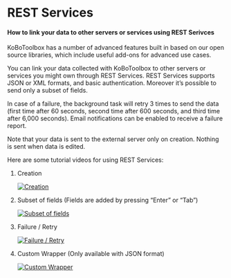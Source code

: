 # REST Services

#### How to link your data to other servers or services using REST Serivces

KoBoToolbox has a number of advanced features built in based on our open source libraries, which include useful add-ons for advanced use cases. 

You can link your data collected with KoBoToolbox to other servers or services you might own through REST Services. REST Services supports JSON or XML formats, and basic authentication. Moreover it’s possible to send only a subset of fields. 

In case of a failure, the background task will retry 3 times to send the data (first time after 60 seconds, second time after 600 seconds, and third time after 6,000 seconds). Email notifications can be enabled to receive a failure report. 

Note that your data is sent to the external server only on creation. Nothing is sent when data is edited.

Here are some tutorial videos for using REST Services: 

1. Creation

    [![Creation](/images/rest_services/thumbnail_1.jpg)](https://fast.wistia.net/embed/iframe/6i2hw2gcr1 "Creation")

2. Subset of fields (Fields are added by pressing “Enter” or “Tab”)

    [![Subset of fields](/images/rest_services/thumbnail_2.jpg)](https://fast.wistia.net/embed/iframe/u6su0atm2w "Subset of fields")

3. Failure / Retry

    [![Failure / Retry](/images/rest_services/thumbnail_3.jpg)](https://fast.wistia.net/embed/iframe/7my5eab5lm "Failure / Retry")


4. Custom Wrapper (Only available with JSON format)

    [![Custom Wrapper](/images/rest_services/thumbnail_4.jpg)](https://fast.wistia.net/embed/iframe/pd0czyksbx "Custom Wrapper")
